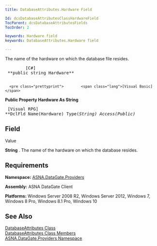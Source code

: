 ```yaml
---
title: DatabaseAttributes.Hardware Field

Id: dcsDatabaseAttributesClassHardwareField
TocParent: dcsDatabaseAttributesFields
TocOrder: 2

keywords: Hardware field
keywords: DatabaseAttributes.Hardware field

---
```


The name of the hardware on which the database file resides.
<pre class="prettyprint">        <span class="lang">[C#]</span>
 **public string Hardware** 
      </pre>
      <pre class="prettyprint">        <span class="lang">[Visual Basic] </span>
 **Public Property Hardware As String** 
      </pre>
      <pre class="prettyprint">        <span class="lang">[Visual RPG]</span>
 **DclFld Name(Hardware) Type(*String) Access(*Public)** 
      </pre>

## Field
 Value

**String** . The name of the hardware on which the database resides.
## Requirements

**Namespace:** [ ASNA.DataGate.Providers](datagate-providers-namespace.html) 

**Assembly:** ASNA DataGate Client

**Platforms:** Windows Server 2008 R2, Windows Server 2012, Windows 7, Windows 8 Pro, Windows 8.1 Pro, Windows 10
## See Also


[DatabaseAttributes Class](dcsDatabaseAttributesClass.html)
      <br />
[DatabaseAttributes Class Members](database-attributes-members.html)
      <br />
[ASNA.DataGate.Providers Namespace](datagate-providers-namespace.html)

